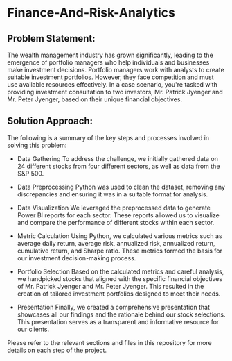 # Finance-And-Risk-Analytics

## Problem Statement:

The wealth management industry has grown significantly, leading to the emergence of portfolio managers who help individuals and businesses make investment decisions. Portfolio managers work with analysts to create suitable investment portfolios. However, they face competition and must use available resources effectively. In a case scenario, you're tasked with providing investment consultation to two investors, Mr. Patrick Jyenger and Mr. Peter Jyenger, based on their unique financial objectives.

## Solution Approach: 

The following is a summary of the key steps and processes involved in solving this problem:

  * Data Gathering
To address the challenge, we initially gathered data on 24 different stocks from four different sectors, as well as data from the S&P 500.

  * Data Preprocessing
Python was used to clean the dataset, removing any discrepancies and ensuring it was in a suitable format for analysis.

  * Data Visualization
We leveraged the preprocessed data to generate Power BI reports for each sector. These reports allowed us to visualize and compare the performance of different stocks within each sector.

  * Metric Calculation
Using Python, we calculated various metrics such as average daily return, average risk, annualized risk, annualized return, cumulative return, and Sharpe ratio. These metrics formed the basis for our investment decision-making process.

  * Portfolio Selection
Based on the calculated metrics and careful analysis, we handpicked stocks that aligned with the specific financial objectives of Mr. Patrick Jyenger and Mr. Peter Jyenger. This resulted in the creation of tailored investment portfolios designed to meet their needs.

  * Presentation
Finally, we created a comprehensive presentation that showcases all our findings and the rationale behind our stock selections. This presentation serves as a transparent and informative resource for our clients.

Please refer to the relevant sections and files in this repository for more details on each step of the project.
